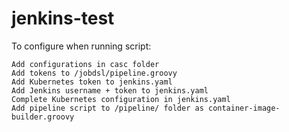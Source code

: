 # jenkins-test

To configure when running script:

    Add configurations in casc folder
    Add tokens to /jobdsl/pipeline.groovy
    Add Kubernetes token to jenkins.yaml
    Add Jenkins username + token to jenkins.yaml
    Complete Kubernetes configuration in jenkins.yaml
    Add pipeline script to /pipeline/ folder as container-image-builder.groovy
